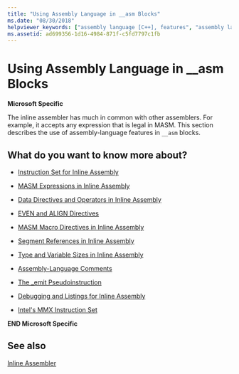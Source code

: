 ```yaml
---
title: "Using Assembly Language in __asm Blocks"
ms.date: "08/30/2018"
helpviewer_keywords: ["assembly language [C++], features", "assembly language [C++]", "__asm keyword [C++], assembly language in"]
ms.assetid: ad699356-1d16-4984-871f-c5fd7797c1fb
---
```

# Using Assembly Language in __asm Blocks

**Microsoft Specific**

The inline assembler has much in common with other assemblers. For example, it accepts any expression that is legal in MASM. This section describes the use of assembly-language features in `__asm` blocks.

## What do you want to know more about?

- [Instruction Set for Inline Assembly](../../assembler/inline/instruction-set-for-inline-assembly.md)

- [MASM Expressions in Inline Assembly](../../assembler/inline/masm-expressions-in-inline-assembly.md)

- [Data Directives and Operators in Inline Assembly](../../assembler/inline/data-directives-and-operators-in-inline-assembly.md)

- [EVEN and ALIGN Directives](../../assembler/inline/even-and-align-directives.md)

- [MASM Macro Directives in Inline Assembly](../../assembler/inline/masm-macro-directives-in-inline-assembly.md)

- [Segment References in Inline Assembly](../../assembler/inline/segment-references-in-inline-assembly.md)

- [Type and Variable Sizes in Inline Assembly](../../assembler/inline/type-and-variable-sizes-in-inline-assembly.md)

- [Assembly-Language Comments](../../assembler/inline/assembly-language-comments.md)

- [The _emit Pseudoinstruction](../../assembler/inline/emit-pseudoinstruction.md)

- [Debugging and Listings for Inline Assembly](../../assembler/inline/debugging-and-listings-for-inline-assembly.md)

- [Intel's MMX Instruction Set](../../assembler/inline/intel-s-mmx-instruction-set.md)

**END Microsoft Specific**

## See also

[Inline Assembler](../../assembler/inline/inline-assembler.md)<br/>
